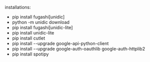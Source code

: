 installations:
 - pip install fugashi[unidic]
 - python -m unidic download
 - pip install fugashi[unidic-lite]
 - pip install unidic-lite
 - pip install cutlet
 - pip install --upgrade google-api-python-client
 - pip install --upgrade google-auth-oauthlib google-auth-httplib2
 - pip install spotipy
